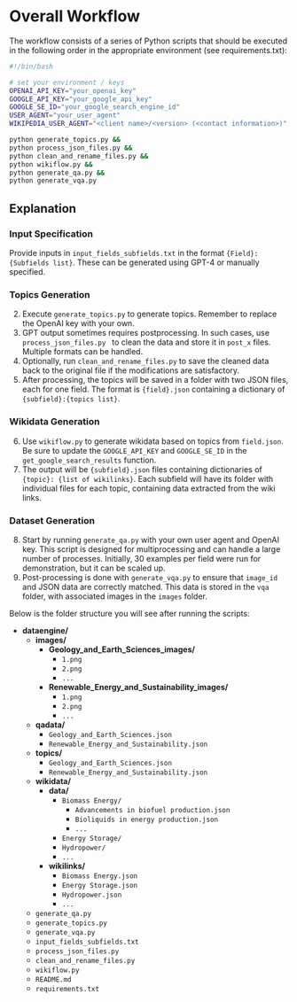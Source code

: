 # Overall Workflow

The workflow consists of a series of Python scripts that should be executed in the following order in the appropriate environment (see requirements.txt):

```bash
#!/bin/bash

# set your environment / keys
OPENAI_API_KEY="your_openai_key"
GOOGLE_API_KEY="your_google_api_key"
GOOGLE_SE_ID="your_google_search_engine_id"
USER_AGENT="your_user_agent"
WIKIPEDIA_USER_AGENT="<client name>/<version> (<contact information>)"  # https://foundation.wikimedia.org/wiki/Policy:User-Agent_policy

python generate_topics.py &&
python process_json_files.py &&
python clean_and_rename_files.py &&
python wikiflow.py &&
python generate_qa.py &&
python generate_vqa.py
```

## Explanation

### Input Specification
Provide inputs in `input_fields_subfields.txt` in the format `{Field}: {Subfields list}`. These can be generated using GPT-4 or manually specified.

### Topics Generation
2. Execute `generate_topics.py` to generate topics. Remember to replace the OpenAI key with your own.
3. GPT output sometimes requires postprocessing. In such cases, use `process_json_files.py ` to clean the data and store it in `post_x` files. Multiple formats can be handled.
4. Optionally, run `clean_and_rename_files.py` to save the cleaned data back to the original file if the modifications are satisfactory.
5. After processing, the topics will be saved in a folder with two JSON files, each for one field. The format is `{field}.json` containing a dictionary of `{subfield}:{topics list}`.

### Wikidata Generation
6. Use `wikiflow.py` to generate wikidata based on topics from `field.json`. Be sure to update the `GOOGLE_API_KEY` and `GOOGLE_SE_ID` in the `get_google_search_results` function.
7. The output will be `{subfield}.json` files containing dictionaries of `{topic}: {list of wikilinks}`. Each subfield will have its folder with individual files for each topic, containing data extracted from the wiki links.

### Dataset Generation
8. Start by running `generate_qa.py` with your own user agent and OpenAI key. This script is designed for multiprocessing and can handle a large number of processes. Initially, 30 examples per field were run for demonstration, but it can be scaled up.
9. Post-processing is done with `generate_vqa.py` to ensure that `image_id` and JSON data are correctly matched. This data is stored in the `vqa` folder, with associated images in the `images` folder.

Below is the folder structure you will see after running the scripts:

- **dataengine/**
  - **images/**
    - **Geology_and_Earth_Sciences_images/**
      - `1.png`
      - `2.png`
      - `...`
    - **Renewable_Energy_and_Sustainability_images/**
      - `1.png`
      - `2.png`
      - `...`
  - **qadata/**
    - `Geology_and_Earth_Sciences.json`
    - `Renewable_Energy_and_Sustainability.json`
  - **topics/**
    - `Geology_and_Earth_Sciences.json`
    - `Renewable_Energy_and_Sustainability.json`
  - **wikidata/**
    - **data/**
      - `Biomass Energy/`
        - `Advancements in biofuel production.json`
        - `Bioliquids in energy production.json`
        - `...`
      - `Energy Storage/`
      - `Hydropower/`
      - `...`
    - **wikilinks/**
      - `Biomass Energy.json`
      - `Energy Storage.json`
      - `Hydropower.json`
      - `...`
  - `generate_qa.py`
  - `generate_topics.py`
  - `generate_vqa.py`
  - `input_fields_subfields.txt`
  - `process_json_files.py `
  - `clean_and_rename_files.py`
  - `wikiflow.py`
  - `README.md`
  - `requirements.txt`
  